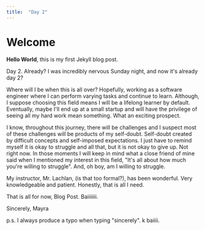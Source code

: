 ```yaml
---
title:  "Day 2"
---
```


# Welcome

**Hello World**, this is my first Jekyll blog post.

Day 2. Already? I was incredibly nervous Sunday night, and now it's already day 2? 

Where will I be when this is all over? Hopefully, working as a software engineer where I can perform varying tasks and continue to learn. Although, I suppose choosing this field means I will be a lifelong learner by default. Eventually, maybe I'll end up at a small startup and will have the privilege of seeing all my hard work mean something. What an exciting prospect. 

I know, throughout this journey, there will be challenges and I suspect most of these challenges will be products of my self-doubt. Self-doubt created by difficult concepts and self-imposed expectations. I just have to remind myself it is okay to struggle and all that, but it is not okay to give up. Not right now. In those moments I will keep in mind what a close friend of mine said when I mentioned my interest in this field, "It's all about how much you're willing to struggle". And, oh boy, am I willing to struggle. 

My instructor, Mr. Lachlan, (is that too formal?), has been wonderful. Very knowledgeable and patient. Honestly, that is all I need. 

That is all for now, Blog Post. Baiiiiiii. 

Sincerely,
Mayra

p.s. I always produce a typo when typing "sincerely". k baiiii. 